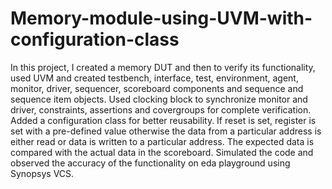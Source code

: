 # Memory-module-using-UVM-with-configuration-class
In this project, I created a memory DUT and then to verify its functionality, used UVM and created testbench, interface, test, environment, agent, monitor, driver, sequencer, scoreboard components and sequence and sequence item objects. Used clocking block to synchronize monitor and driver, constraints, assertions and covergroups for complete verification. Added a configuration class for better reusability.
If reset is set, register is set with a pre-defined value otherwise the data from a particular address is either read or data is written to a particular address. The expected data is compared with the actual data in the scoreboard.
Simulated the code and observed the accuracy of the functionality on eda playground using Synopsys VCS.

